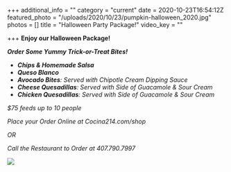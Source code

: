 +++
additional_info = ""
category = "current"
date = 2020-10-23T16:54:12Z
featured_photo = "/uploads/2020/10/23/pumpkin-halloween_2020.jpg"
photos = []
title = "Halloween Party Package!"
video_key = ""

+++
**Enjoy our Halloween Package!** 

**_Order Some Yummy Trick-or-Treat Bites!_**

* **_Chips & Homemade Salsa_**
* **_Queso Blanco_**
* **_Avocado Bites_**_: Served with Chipotle Cream Dipping Sauce_
* **_Cheese Quesadillas_**_: Served with Side of Guacamole & Sour Cream_
* **_Chicken Quesadillas_**_: Served with Side of Guacamole & Sour Cream_

_$75 feeds up to 10 people_

_Place your Order Online at Cocina214.com/shop_

_OR_

_Call the Restaurant to Order at 407.790.7997_

  
![](/uploads/2020/10/23/pumpkin-halloween_2020.jpg)